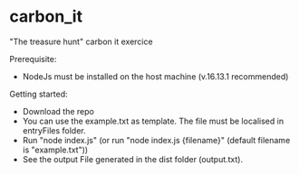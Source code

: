 # carbon_it

"The treasure hunt" carbon it exercice

Prerequisite:

- NodeJs must be installed on the host machine (v.16.13.1 recommended)

Getting started:

- Download the repo
- You can use the example.txt as template. The file must be localised in entryFiles folder.
- Run "node index.js" (or run "node index.js {filename}" (default filename is "example.txt"))
- See the output File generated in the dist folder (output.txt).
